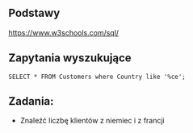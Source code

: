 ## Podstawy

https://www.w3schools.com/sql/


## Zapytania wyszukujące

`SELECT * FROM Customers where Country like '%ce';`

## Zadania: 

* Znaleźć liczbę klientów z niemiec i z francji


